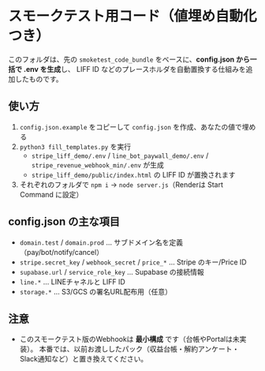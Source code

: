 # スモークテスト用コード（値埋め自動化つき）

このフォルダは、先の `smoketest_code_bundle` をベースに、**config.json から一括で .env を生成**し、
LIFF ID などのプレースホルダを自動置換する仕組みを追加したものです。

## 使い方
1) `config.json.example` をコピーして `config.json` を作成、あなたの値で埋める
2) `python3 fill_templates.py` を実行
   - `stripe_liff_demo/.env` / `line_bot_paywall_demo/.env` / `stripe_revenue_webhook_min/.env` が生成
   - `stripe_liff_demo/public/index.html` の LIFF ID が置換されます
3) それぞれのフォルダで `npm i` → `node server.js`（Renderは Start Command に設定）

## config.json の主な項目
- `domain.test` / `domain.prod` … サブドメイン名を定義（pay/bot/notify/cancel）
- `stripe.secret_key` / `webhook_secret` / `price_*` … Stripe のキー/Price ID
- `supabase.url` / `service_role_key` … Supabase の接続情報
- `line.*` … LINEチャネルと LIFF ID
- `storage.*` … S3/GCS の署名URL配布用（任意）

## 注意
- このスモークテスト版のWebhookは **最小構成** です（台帳やPortalは未実装）。
  本番では、以前お渡ししたパック（収益台帳・解約アンケート・Slack通知など）と置き換えてください。

